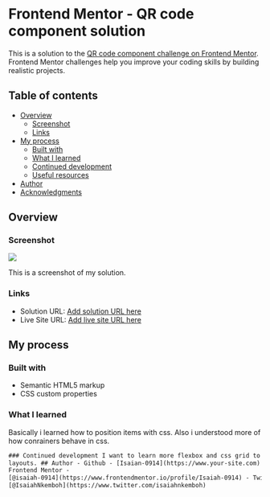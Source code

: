 # Frontend Mentor - QR code component solution

This is a solution to the [QR code component challenge on Frontend Mentor](https://www.frontendmentor.io/challenges/qr-code-component-iux_sIO_H). Frontend Mentor challenges help you improve your coding skills by building realistic projects.

## Table of contents

- [Overview](#overview)
  - [Screenshot](#screenshot)
  - [Links](#links)
- [My process](#my-process)
  - [Built with](#built-with)
  - [What I learned](#what-i-learned)
  - [Continued development](#continued-development)
  - [Useful resources](#useful-resources)
- [Author](#author)
- [Acknowledgments](#acknowledgments)

## Overview

### Screenshot

![](image-qr-code.png.)

This is a screenshot of my solution.

### Links

- Solution URL: [Add solution URL here](https://your-solution-url.com)
- Live Site URL: [Add live site URL here](https://isaiah-0914.github.io/-Frontend-Mentor---QR-code-component)

## My process

### Built with

- Semantic HTML5 markup
- CSS custom properties

### What I learned

Basically i learned how to position items with css. Also i understood more of how conrainers behave in css.

```html
### Continued development I want to learn more flexbox and css grid to do more
layouts. ## Author - Github - [Isaian-0914](https://www.your-site.com) -
Frontend Mentor -
[@isaiah-0914](https://www.frontendmentor.io/profile/Isaiah-0914) - Twitter -
[@IsaiahNkemboh](https://www.twitter.com/isaiahnkemboh)
```
